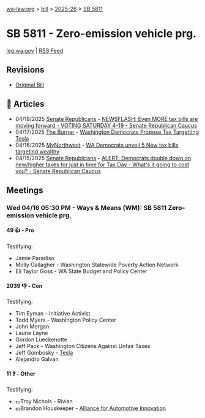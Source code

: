 [wa-law.org](/) > [bill](/bill/) > [2025-26](/bill/2025-26/) > [SB 5811](/bill/2025-26/sb/5811/)

# SB 5811 - Zero-emission vehicle prg.
[leg.wa.gov](https://app.leg.wa.gov/billsummary?BillNumber=5811&Year=2025&Initiative=false) | [RSS Feed](./rss.xml)

## Revisions
* [Original Bill](1/)

## 📰 Articles
* 04/18/2025 [Senate Republicans](/org/senate_republicans/) - [NEWSFLASH: Even MORE tax bills are moving forward - VOTING SATURDAY 4-19 - Senate Republican Caucus](https://src.wastateleg.org/blog/newsflash-even-tax-bills-moving-forward-voting-tomorrow/#:~:text=Senate%20Bill%205811)
* 04/17/2025 [The Burner](/org/the_burner/) - [Washington Democrats Propose Tax Targetting Tesla](https://www.theburnerseattle.com/post/washington-democrats-propose-tax-targetting-tesla#:~:text=Senate%20Bill%205811)
* 04/16/2025 [MyNorthwest](/org/mynorthwest/) - [WA Democrats unveil 5 New tax bills targeting wealthy](https://mynorthwest.com/mynorthwest-politics/democrats-tax-bills/4076327#:~:text=Senate%20Bill%205811)
* 04/15/2025 [Senate Republicans](/org/senate_republicans/) - [ALERT: Democrats double down on new/higher taxes for just in time for Tax Day - What's it going to cost you? - Senate Republican Caucus](https://src.wastateleg.org/blog/alert-democrats-double-new-higher-taxes-just-time-tax-day-whats-going-cost/#:~:text=(Senate%20Bill%205811):)

## Meetings
### Wed 04/16 05:30 PM - Ways & Means (WM): SB 5811 Zero-emission vehicle prg.
#### 49 👍 - Pro
Testifying:
* Jamie Paradiso
* Molly Gallagher - Washington Statewide Poverty Action Network
* Eli Taylor Goss - WA State Budget and Policy Center

#### 2039 👎 - Con
Testifying:
* Tim Eyman - Initiative Activist
* Todd Myers - Washington Policy Center
* John Morgan
* Laurie Layne
* Gordon Lueckenotte
* Jeff Pack - Washington Citizens Against Unfair Taxes
* Jeff Gombosky - [Tesla](/org/tesla/)
* Alejandro Galvan

#### 11 ❓ - Other
Testifying:
* 💵Troy Nichols - Rivian
* 💵Brandon Houskeeper - [Alliance for Automotive Innovation](/org/alliance_for_automotive_innovation/)
